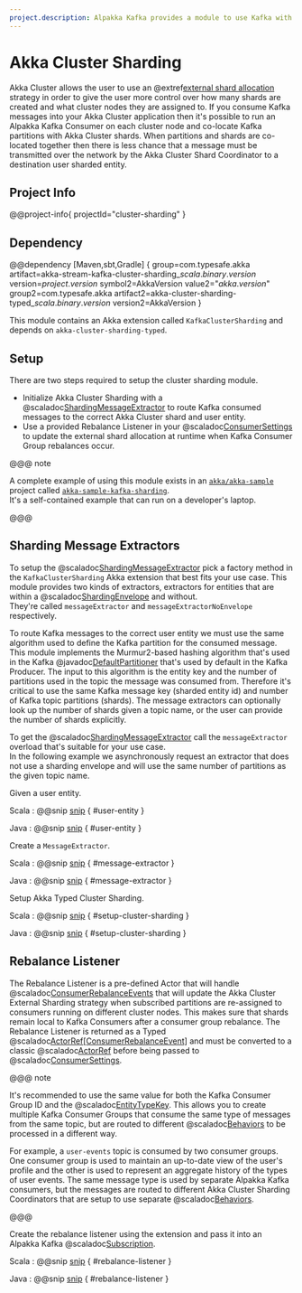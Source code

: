```yaml
---
project.description: Alpakka Kafka provides a module to use Kafka with Akka Cluster External Sharding.
---
```

# Akka Cluster Sharding

Akka Cluster allows the user to use an @extref[external shard allocation](pekko:/typed/cluster-sharding.html#external-shard-allocation) strategy in order to give the user more control over how many shards are created and what cluster nodes they are assigned to. 
If you consume Kafka messages into your Akka Cluster application then it's possible to run an Alpakka Kafka Consumer on each cluster node and co-locate Kafka partitions with Akka Cluster shards. 
When partitions and shards are co-located together then there is less chance that a message must be transmitted over the network by the Akka Cluster Shard Coordinator to a destination user sharded entity.

## Project Info

@@project-info{ projectId="cluster-sharding" }

## Dependency

@@dependency [Maven,sbt,Gradle] {
  group=com.typesafe.akka
  artifact=akka-stream-kafka-cluster-sharding_$scala.binary.version$
  version=$project.version$
  symbol2=AkkaVersion
  value2="$akka.version$"
  group2=com.typesafe.akka
  artifact2=akka-cluster-sharding-typed_$scala.binary.version$
  version2=AkkaVersion
}

This module contains an Akka extension called `KafkaClusterSharding` and depends on `akka-cluster-sharding-typed`.

## Setup

There are two steps required to setup the cluster sharding module.

* Initialize Akka Cluster Sharding with a @scaladoc[ShardingMessageExtractor](org.apache.pekko.cluster.sharding.typed.ShardingMessageExtractor) to route Kafka consumed messages to the correct Akka Cluster shard and user entity.
* Use a provided Rebalance Listener in your @scaladoc[ConsumerSettings](org.apache.pekko.kafka.ConsumerSettings) to update the external shard allocation at runtime when Kafka Consumer Group rebalances occur.

@@@ note

A complete example of using this module exists in an [`akka/akka-sample`](https://github.com/akka/akka-samples) project called [`akka-sample-kafka-sharding`](https://github.com/akka/akka-samples/tree/2.6/akka-sample-kafka-to-sharding-scala).  
It's a self-contained example that can run on a developer's laptop.

@@@

## Sharding Message Extractors

To setup the @scaladoc[ShardingMessageExtractor](org.apache.pekko.cluster.sharding.typed.ShardingMessageExtractor) pick a factory method in the `KafkaClusterSharding` Akka extension that best fits your use case. 
This module provides two kinds of extractors, extractors for entities that are within a @scaladoc[ShardingEnvelope](org.apache.pekko.cluster.sharding.typed.ShardingEnvelope) and without.  
They're called `messageExtractor` and `messageExtractorNoEnvelope` respectively.

To route Kafka messages to the correct user entity we must use the same algorithm used to define the Kafka partition for the consumed message. 
This module implements the Murmur2-based hashing algorithm that's used in the Kafka @javadoc[DefaultPartitioner](org.apache.kafka.clients.producer.Partitioner) that's used by default in the Kafka Producer. 
The input to this algorithm is the entity key and the number of partitions used in the topic the message was consumed from. 
Therefore it's critical to use the same Kafka message key (sharded entity id) and number of Kafka topic partitions (shards). 
The message extractors can optionally look up the number of shards given a topic name, or the user can provide the number of shards explicitly.

To get the @scaladoc[ShardingMessageExtractor](org.apache.pekko.cluster.sharding.typed.ShardingMessageExtractor) call the `messageExtractor` overload that's suitable for your use case.  
In the following example we asynchronously request an extractor that does not use a sharding envelope and will use the same number of partitions as the given topic name.

Given a user entity.

Scala
: @@snip [snip](/tests/src/test/scala/docs/scaladsl/ClusterShardingExample.scala) { #user-entity }

Java
: @@snip [snip](/tests/src/test/java/docs/javadsl/ClusterShardingExample.java) { #user-entity }

Create a `MessageExtractor`.

Scala
: @@snip [snip](/tests/src/test/scala/docs/scaladsl/ClusterShardingExample.scala) { #message-extractor }

Java
: @@snip [snip](/tests/src/test/java/docs/javadsl/ClusterShardingExample.java) { #message-extractor }

Setup Akka Typed Cluster Sharding.

Scala
: @@snip [snip](/tests/src/test/scala/docs/scaladsl/ClusterShardingExample.scala) { #setup-cluster-sharding }

Java
: @@snip [snip](/tests/src/test/java/docs/javadsl/ClusterShardingExample.java) { #setup-cluster-sharding }

## Rebalance Listener

The Rebalance Listener is a pre-defined Actor that will handle @scaladoc[ConsumerRebalanceEvents](org.apache.pekko.kafka.ConsumerRebalanceEvent) that will update the Akka Cluster External Sharding strategy when subscribed partitions are re-assigned to consumers running on different cluster nodes. 
This makes sure that shards remain local to Kafka Consumers after a consumer group rebalance.
The Rebalance Listener is returned as a Typed @scaladoc[ActorRef[ConsumerRebalanceEvent]](org.apache.pekko.actor.typed.ActorRef) and must be converted to a classic @scaladoc[ActorRef](org.apache.pekko.actor.ActorRef) before being passed to @scaladoc[ConsumerSettings](org.apache.pekko.kafka.ConsumerSettings).

@@@ note

It's recommended to use the same value for both the Kafka Consumer Group ID and the @scaladoc[EntityTypeKey](org.apache.pekko.cluster.sharding.typed.scaladsl.EntityTypeKey).
This allows you to create multiple Kafka Consumer Groups that consume the same type of messages from the same topic, but are routed to different @scaladoc[Behaviors](org.apache.pekko.actor.typed.Behavior) to be processed in a different way.

For example, a `user-events` topic is consumed by two consumer groups.
One consumer group is used to maintain an up-to-date view of the user's profile and the other is used to represent an aggregate history of the types of user events.
The same message type is used by separate Alpakka Kafka consumers, but the messages are routed to different Akka Cluster Sharding Coordinators that are setup to use separate @scaladoc[Behaviors](org.apache.pekko.actor.typed.Behavior).  

@@@ 

Create the rebalance listener using the extension and pass it into an Alpakka Kafka @scaladoc[Subscription](org.apache.pekko.kafka.Subscription).

Scala
: @@snip [snip](/tests/src/test/scala/docs/scaladsl/ClusterShardingExample.scala) { #rebalance-listener }

Java
: @@snip [snip](/tests/src/test/java/docs/javadsl/ClusterShardingExample.java) { #rebalance-listener }
